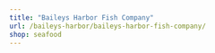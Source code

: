 ```yaml
---
title: "Baileys Harbor Fish Company"
url: /baileys-harbor/baileys-harbor-fish-company/
shop: seafood
---
```

